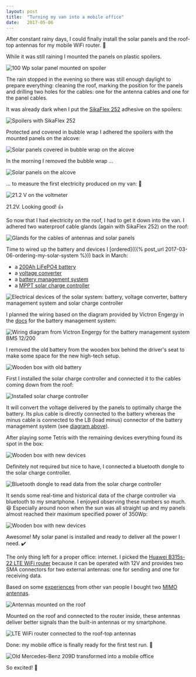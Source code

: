 ```yaml
---
layout: post
title:  "Turning my van into a mobile office"
date:   2017-05-06
---
```


After constant rainy days, I could finally install the solar panels and the roof-top antennas for my mobile WiFi router. :tada:

While it was still raining I mounted the panels on plastic spoilers.

![100 Wp solar panel mounted on spoiler](/assets/images/IMG_7640.JPG)

The rain stopped in the evening so there was still enough daylight to prepare everything: cleaning the roof, marking the position for the panels and drilling two holes for the cables: one for the antenna cables and one for the panel cables.

It was already dark when I put the [SikaFlex 252](https://www.offgridtec.com/sikaflex-252-weiss-montagekleber-solarbefestigung.html) adhesive on the spoilers:

![Spoilers with SikaFlex 252](/assets/images/IMG_7653.JPG)

Protected and covered in bubble wrap I adhered the spoilers with the mounted panels on the alcove:

![Solar panels covered in bubble wrap on the alcove](/assets/images/IMG_7655.JPG)

In the morning I removed the bubble wrap ...

![Solar panels on the alcove](/assets/images/IMG_7660.JPG)

... to measure the first electricity produced on my van: :electric_plug:

![21.2 V on the voltmeter](/assets/images/IMG_7661.JPG)

21.2V. Looking good! :+1:

So now that I had electricity on the roof, I had to get it down into the van.
I adhered two waterproof cable glands (again with SikaFlex 252) on the roof:

![Glands for the cables of antennas and solar panels](/assets/images/IMG_7662.JPG)

Time to wired up the battery and devices I [ordered](({% post_url 2017-03-06-ordering-my-solar-system %})) back in March:

- a [200Ah LiFePO4 battery](https://www.victronenergy.com/upload/documents/Datasheet-12,8-Volt-lithium-iron-phosphate-batteries-EN.pdf)
- a [voltage converter](https://www.amazon.de/gp/product/B00FMUVRKK/)
- a [battery management system](https://www.victronenergy.com/upload/documents/Datasheet-BMS-12-200-EN.pdf)
- a [MPPT solar charge controller](https://www.victronenergy.com/solar-charge-controllers/smartsolar-100-30-100-50)

![Electrical devices of the solar system: battery, voltage converter, battery management system and solar charge controller](/assets/images/IMG_7664.JPG)

I planned the wiring based on the diagram provided by Victron Engergy in the [docs](https://www.victronenergy.com/upload/documents/Datasheet-BMS-12-200-EN.pdf) for the battery management system:

<img src="/assets/images/Datasheet-BMS-12-200-EN.jpg" alt="Wiring diagram from Victron Engergy for the battery management system BMS 12/200" id="wiring-diagram">

I removed the old battery from the wooden box behind the driver's seat to make some space for the new high-tech setup.

![Wooden box with old battery](/assets/images/IMG_7665.JPG)

First I installed the solar charge controller and connected it to the cables coming down from the roof:

![Installed solar charge controller](/assets/images/IMG_7695.JPG)

It will convert the voltage delivered by the panels to optimally charge the battery. Its plus cable is directly connected to the battery whereas the minus cable is connected to the LB (load minus) connector of the battery management system (see [diagram above](#wiring-diagram)).

After playing some Tetris with the remaining devices everything found its spot in the box:

![Wooden box with new devices](/assets/images/IMG_7698.JPG)

Definitely not required but nice to have, I connected a bluetooth dongle to the solar charge controller.

![Bluetooth dongle to read data from the solar charge controller](/assets/images/IMG_8032.JPG)

It sends some real-time and historical data of the charge controller via bluetooth to my smartphone. I enjoyed observing these numbers so much. :laughing: Especially around noon when the sun was all straight up and my panels almost reached their maximum specified power of 350Wp:

![Wooden box with new devices](/assets/images/IMG_7966.PNG)

Awesome! My solar panel is installed and ready to deliver all the power I need. :heavy_check_mark:

The only thing left for a proper office: internet. I picked the [Huawei B315s-22 LTE WiFi router](https://www.amazon.de/gp/product/B00UTYHF8M) because it can be operated with 12V and provides two SMA connectors for two external antennas: one for sending and one for receiving data.

Based on some [experiences](https://www.amumot.de/wlan-im-auto-internet-fuer-unterwegs-im-wohnmobil/) from other van people I bought two [MIMO antennas](https://www.amazon.de/gp/product/B00E8GDN60/).

![Antennas mounted on the roof](/assets/images/IMG_7687.JPG)

 Mounted on the roof and connected to the router inside, these antennas deliver better signals than the built-in antennas or my smartphone.

![LTE WiFi router connected to the roof-top antennas](/assets/images/IMG_7693.JPG)

Done: my mobile office is finally ready for the first test run. :clap:

![Old Mercedes-Benz 209D transformed into a mobile office](/assets/images/IMG_7719.JPG)

So excited! :tada:
